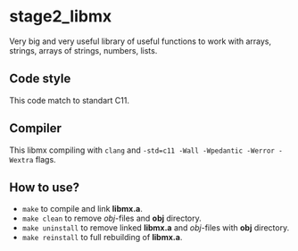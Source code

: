 # stage2_libmx
Very big and very useful library of useful functions 
to work with arrays, strings, arrays of strings, numbers, lists.

## Code style
This code match to standart C11.

## Compiler
This libmx compiling with `clang` and `-std=c11 -Wall -Wpedantic -Werror -Wextra` flags.

## How to use?
* `make` to compile and link **libmx.a**.
* `make clean` to remove _obj_-files and **obj** directory.
* `make uninstall` to remove linked **libmx.a** and _obj_-files with **obj** directory.
* `make reinstall` to full rebuilding of **libmx.a**.
